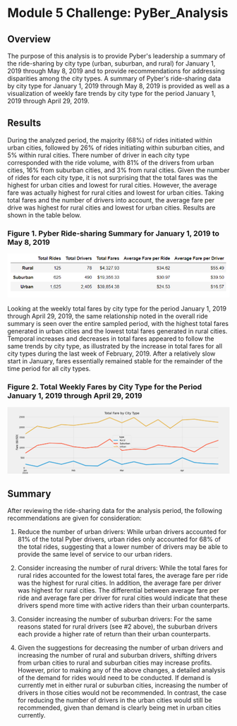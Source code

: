 # Module 5 Challenge: PyBer_Analysis
## Overview
The purpose of this analysis is to provide Pyber's leadership a summary of the ride-sharing by city type (urban, suburban, and rural) for January 1, 2019 through May 8, 2019 and to provide recommendations for addressing disparities among the city types.  A summary of Pyber's ride-sharing data by city type for January 1, 2019 through May 8, 2019 is provided as well as a visualization of weekly fare trends by city type for the period January 1, 2019 through April 29, 2019.


## Results
During the analyzed period, the majority (68%) of rides initiated within urban cities, followed by 26% of rides initiating within suburban cities, and 5% within rural cities. There number of driver in each city type corresponded with the ride volume, with 81% of the drivers from urban cities, 16% from suburban cities, and 3% from rural cities. Given the number of rides for each city type, it is not surprising that the total fares was the highest for urban cities and lowest for rural cities. However, the average fare was actually highest for rural cities and lowest for urban cities. Taking total fares and the number of drivers into account, the average fare per drive was highest for rural cities and lowest for urban cities.  Results are shown in the table below.

### Figure 1. Pyber Ride-sharing Summary for January 1, 2019 to May 8, 2019
![Pyber Ride Summary](Analysis/Ride_summary.png)

Looking at the weekly total fares by city type for the period January 1, 2019 through April 29, 2019, the same relationship noted in the overall ride summary is seen over the entire sampled period, with the highest total fares generated in urban cities and the lowest total fares generated in rural cities. Temporal increases and decreases in total fares appeared to follow the same trends by city type, as illustrated by the increase in total fares for all city types during the last week of February, 2019. After a relatively slow start in January, fares essentially remained stable for the remainder of the time period for all city types.

### Figure 2. Total Weekly Fares by City Type for the Period January 1, 2019 through April 29, 2019
![Pyber Weekly Total Fares](Analysis/Pyber_fare_summary.png)

## Summary
After reviewing the ride-sharing data for the analysis period, the following recommendations are given for consideration:

1. Reduce the number of urban drivers: While urban drivers accounted for 81% of the total Pyber drivers, urban rides only accounted for 68% of the total rides, suggesting that a lower number of drivers may be able to provide the same level of service to our urban riders.

2. Consider increasing the number of rural drivers: While the total fares for rural rides accounted for the lowest total fares, the average fare per ride was the highest for rural cities. In addition, the average fare per driver was highest for rural cities. The differential between average fare per ride and average fare per driver for rural cities would indicate that these drivers spend more time with active riders than their urban counterparts.

3. Consider increasing the number of suburban drivers: For the same reasons stated for rural drivers (see #2 above), the suburban drivers each provide a higher rate of return than their urban counterparts. 

4. Given the suggestions for decreasing the number of urban drivers and increasing the number of rural and suburban drivers, shifting drivers from urban cities to rural and suburban cities may increase profits. However, prior to making any of the above changes, a detailed analysis of the demand for rides would need to be conducted.  If demand is currently met in either rural or suburban cities, increasing the number of drivers in those cities would not be recommended. In contrast, the case for reducing the number of drivers in the urban cities would still be recommended, given than demand is clearly being met in urban cities currently.